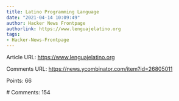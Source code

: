 ```yaml
---
title: Latino Programming Language
date: "2021-04-14 10:09:49"
author: Hacker News Frontpage
authorlink: https://www.lenguajelatino.org
tags:
- Hacker-News-Frontpage
---
```


<p>Article URL: <a href="https://www.lenguajelatino.org">https://www.lenguajelatino.org</a></p>
<p>Comments URL: <a href="https://news.ycombinator.com/item?id=26805011">https://news.ycombinator.com/item?id=26805011</a></p>
<p>Points: 66</p>
<p># Comments: 154</p>
